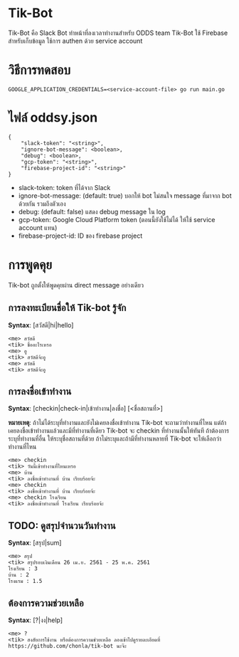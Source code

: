 # Tik-Bot

Tik-Bot คือ Slack Bot ทำหน้าที่ลงเวลาทำงานสำหรับ ODDS team Tik-Bot ใช้ Firebase สำหรับเก็บข้อมูล ใช้การ authen ด้วย service account

# วิธีการทดสอบ

```
GOOGLE_APPLICATION_CREDENTIALS=<service-account-file> go run main.go
```

# ไฟล์ oddsy.json

```
{
    "slack-token": "<string>",
    "ignore-bot-message": <boolean>,
    "debug": <boolean>,
    "gcp-token": "<string>",
    "firebase-project-id": "<string>"
}
```

* slack-token: token ที่ได้จาก Slack
* ignore-bot-message: (default: true) บอกให้ bot ไม่สนใจ message ที่มาจาก bot ด้วยกัน รวมถึงตัวเอง
* debug: (default: false) แสดง debug message ใน log
* gcp-token: Google Cloud Platform token (ตอนนี้ยังใช้ไม่ได้ ให้ใช้ service account แทน)
* firebase-project-id: ID ของ firebase project

# การพูดคุย

Tik-bot ถูกตั้งให้พูดคุยผ่าน direct message อย่างเดียว

## การลงทะเบียนชื่อให้ Tik-bot รู้จัก

**Syntax**: [สวัสดี|hi|hello]

```
<me> สวัสดี
<tik> ชื่ออะไรเหรอ
<me> อู
<tik> สวัสดีจ้ะอู
<me> สวัสดี
<tik> สวัสดีจ้ะอู
```

## การลงชื่อเข้าทำงาน

**Syntax**: [checkin|check-in|เข้าทำงาน|ลงชื่อ] [<ชื่อสถานที่>]

**หมายเหตุ**: ถ้าไม่ได้ระบุที่ทำงานและยังไม่เคยลงชื่อเข้าทำงาน Tik-bot จะถามว่าทำงานที่ไหน
แต่ถ้าเคยลงชื่อเข้าทำงานแล้วและมีที่ทำงานที่เดียว Tik-bot จะ checkin ที่ทำงานนั้นให้ทันที
ถ้าต้องการระบุที่ทำงานที่อื่น ให้ระบุชื่อสถานที่ด้วย
ถ้าไม่ระบุและถ้ามีที่ทำงานหลายที่ Tik-bot จะให้เลือกว่าทำงานที่ไหน

```
<me> checkin
<tik> วันนี้เข้าทำงานที่ไหนเหรอ
<me> บ้าน
<tik> ลงชื่อเข้าทำงานที่ บ้าน เรียบร้อยจ้ะ
<me> checkin
<tik> ลงชื่อเข้าทำงานที่ บ้าน เรียบร้อยจ้ะ
<me> checkin โรงเรียน
<tik> ลงชื่อเข้าทำงานที่ โรงเรียน เรียบร้อยจ้ะ
```

## TODO: ดูสรุปจำนวนวันทำงาน

**Syntax**: [สรุป|sum]

```
<me> สรุป
<tik> สรุปรอบเงินเดือน 26 เม.ย. 2561 - 25 พ.ค. 2561
โรงเรียน : 3
บ้าน : 2
โรงแรม : 1.5
```

## ต้องการความช่วยเหลือ

**Syntax**: [?|งง|help]

```
<me> ?
<tik> สงสัยการใช้งาน หรือต้องการความช่วยเหลือ ลองเข้าไปดูรายละเอียดที่ https://github.com/chonla/tik-bot นะจ๊ะ
```